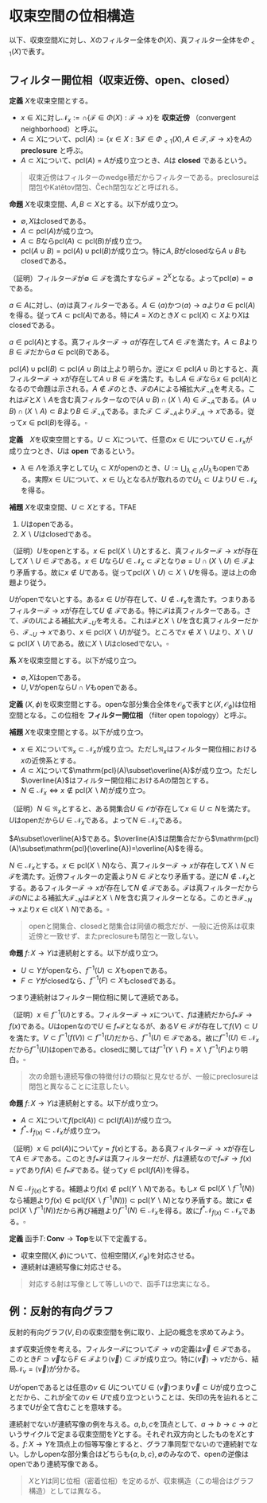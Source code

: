 # 収束空間の位相構造

以下、収束空間$X$に対し、$X$のフィルター全体を$\Phi(X)$、真フィルター全体を$\Phi_{\lt 1}(X)$で表す。


## フィルター開位相（収束近傍、open、closed）

__定義__ $X$を収束空間とする。

- $x\in X$に対し$\mathscr{N}_{x}:=\cap\lbrace \mathscr{F}\in\Phi(X) :  \mathscr{F}\rightarrow x \rbrace$を **収束近傍** （convergent neighborhood）と呼ぶ。
- $A\subset X$について、$\mathrm{pcl}(A):=\lbrace x\in X : \exists\mathscr{F}\in\Phi_{\lt 1}(X), A\in\mathscr{F}, \mathscr{F}\rightarrow x \rbrace$を$A$の **preclosure** と呼ぶ。
- $A\subset X$について、$\mathrm{pcl}(A)=A$が成り立つとき、$A$は **closed** であるという。

> 収束近傍はフィルターのwedge積だからフィルターである。preclosureは閉包やKatětov閉包、Čech閉包などと呼ばれる。

__命題__ $X$を収束空間、$A, B\subset X$とする。以下が成り立つ。

- $\emptyset, X$はclosedである。
- $A\subset\mathrm{pcl}(A)$が成り立つ。
- $A\subset B$なら$\mathrm{pcl}(A)\subset\mathrm{pcl}(B)$が成り立つ。
- $\mathrm{pcl}(A\cup B)=\mathrm{pcl}(A)\cup\mathrm{pcl}(B)$が成り立つ。特に$A, B$がclosedなら$A\cup B$もclosedである。

（証明）フィルター$\mathscr{F}$が$\emptyset\in\mathscr{F}$を満たすなら$\mathscr{F}=2^{X}$となる。よって$\mathrm{pcl}(\emptyset)=\emptyset$である。

$a\in A$に対し、$\langle a \rangle$は真フィルターである。$A\in\langle a \rangle$かつ$\langle a \rangle\rightarrow a$より$a\in\mathrm{pcl}(A)$を得る。従って$A\subset\mathrm{pcl}(A)$である。特に$A=X$のとき$X\subset\mathrm{pcl}(X)\subset X$より$X$はclosedである。

$a\in\mathrm{pcl}(A)$とする。真フィルター$\mathscr{F}\rightarrow a$が存在して$A\in\mathscr{F}$を満たす。$A\subset B$より$B\in\mathscr{F}$だから$a\in\mathrm{pcl}(B)$である。

$\mathrm{pcl}(A)\cup\mathrm{pcl}(B)\subset\mathrm{pcl}(A\cup B)$は上より明らか。逆に$x\in\mathrm{pcl}(A\cup B)$とすると、真フィルター$\mathscr{F}\rightarrow x$が存在して$A\cup B\in\mathscr{F}$を満たす。もし$A\in\mathscr{F}$なら$x\in\mathrm{pcl}(A)$となるので命題は示される。$A\notin\mathscr{F}$のとき、$\mathscr{F}$の$A$による補拡大$\mathscr{F}_{\neg A}$を考える。これは$\mathscr{F}$と$X\backslash A$を含む真フィルターなので$(A\cup B)\cap(X\backslash A)\in\mathscr{F}_{\neg A}$である。$(A\cup B)\cap(X\backslash A)\subset B$より$B\in\mathscr{F}_{\neg A}$である。また$\mathscr{F}\subset\mathscr{F}_{\neg A}$より$\mathscr{F}_{\neg A}\rightarrow x$である。従って$x\in\mathrm{pcl}(B)$を得る。$\square$

__定義__　$X$を収束空間とする。$U\subset X$について、任意の$x\in U$について$U\in\mathscr{N}_{x}$が成り立つとき、$U$は **open** であるという。

- $\lambda\in\Lambda$を添え字として$U_{\lambda}\subset X$がopenのとき、$U:=\bigcup_{\lambda\in\Lambda}U_{\lambda}$もopenである。実際$x\in U$について、$x\in U_{\lambda}$となる$\lambda$が取れるので$U_{\lambda}\subset U$より$U\in\mathscr{N}_{x}$を得る。


__補題__ $X$を収束空間、$U\subset X$とする。TFAE

1. $U$はopenである。
1. $X\backslash U$はclosedである。

（証明）$U$をopenとする。$x\in\mathrm{pcl}(X\backslash U)$とすると、真フィルター$\mathscr{F}\rightarrow x$が存在して$X\backslash U\in\mathscr{F}$である。$x\in U$なら$U\in\mathscr{N}_{x}\subset\mathscr{F}$となり$\emptyset=U\cap(X\backslash U)\in\mathscr{F}$より矛盾する。故に$x\notin U$である。従って$\mathrm{pcl}(X\backslash U)\subset X\backslash U$を得る。逆は上の命題より従う。

$U$がopenでないとする。ある$x\in U$が存在して、$U\notin\mathscr{N}_{x}$を満たす。つまりあるフィルター$\mathscr{F}\rightarrow x$が存在して$U\notin\mathscr{F}$である。特に$\mathscr{F}$は真フィルターである。さて、$\mathscr{F}$の$U$による補拡大$\mathscr{F}_{\neg U}$を考える。これは$\mathscr{F}$と$X\backslash U$を含む真フィルターだから、$\mathscr{F}_{\neg U}\rightarrow x$であり、$x\in\mathrm{pcl}(X\backslash U)$が従う。ところで$x\notin X\backslash U$より、$X\backslash U\subsetneq\mathrm{pcl}(X\backslash U)$である。故に$X\backslash U$はclosedでない。$\square$

__系__ $X$を収束空間とする。以下が成り立つ。

- $\emptyset, X$はopenである。
- $U, V$がopenなら$U\cap V$もopenである。

__定義__ $(X, \phi)$を収束空間とする。openな部分集合全体を$\mathcal{O}_{\phi}$で表すと$(X, \mathcal{O}_{\phi})$は位相空間となる。この位相を **フィルター開位相** （filter open topology）と呼ぶ。

__補題__ $X$を収束空間とする。以下が成り立つ。

- $x\in X$について$\mathfrak{N}_{x}\subset\mathscr{N}_{x}$が成り立つ。ただし$\mathfrak{N}_{x}$はフィルター開位相における$x$の近傍系とする。
- $A\subset X$について$\mathrm{pcl}(A)\subset\overline{A}$が成り立つ。ただし$\overline{A}$はフィルター開位相における$A$の閉包とする。
- $N\in\mathscr{N}_{x}\Longleftrightarrow x\notin\mathrm{pcl}(X\backslash N)$が成り立つ。

（証明）$N\in\mathfrak{N}_{x}$とすると、ある開集合$U\in\mathcal{O}$が存在して$x\in U\subset N$を満たす。$U$はopenだから$U\in\mathscr{N}_{x}$である。よって$N\in\mathscr{N}_{x}$である。

$A\subset\overline{A}$である。$\overline{A}$は閉集合だから$\mathrm{pcl}(A)\subset\mathrm{pcl}(\overline{A})=\overline{A}$を得る。

$N\in\mathscr{N}_{x}$とする。$x\in\mathrm{pcl}(X\backslash N)$なら、真フィルター$\mathscr{F}\rightarrow x$が存在して$X\backslash N\in\mathscr{F}$を満たす。近傍フィルターの定義より$N\in\mathscr{F}$となり矛盾する。逆に$N\notin\mathscr{N}_{x}$とする。あるフィルター$\mathscr{F}\rightarrow x$が存在して$N\notin\mathscr{F}$である。$\mathscr{F}$は真フィルターだから$\mathscr{F}$の$N$による補拡大$\mathscr{F}_{\neg N}$は$\mathscr{F}$と$X\backslash N$を含む真フィルターとなる。このとき$\mathscr{F}_{\neg N}\rightarrow x$より$x\in\mathrm{cl}(X\backslash N)$である。$\square$

> openと開集合、closedと閉集合は同値の概念だが、一般に近傍系は収束近傍と一致せず、またpreclosureも閉包と一致しない。

__命題__ $f\colon X\rightarrow Y$は連続射とする。以下が成り立つ。

- $U\subset Y$がopenなら、$f^{-1}(U)\subset X$もopenである。
- $F\subset Y$がclosedなら、$f^{-1}(F)\subset X$もclosedである。

つまり連続射はフィルター開位相に関して連続である。

（証明）$x\in f^{-1}(U)$とする。フィルター$\mathscr{F}\rightarrow x$について、$f$は連続だから$f_{\ast}\mathscr{F}\rightarrow f(x)$である。$U$はopenなので$U\in f_{\ast}\mathscr{F}$となるが、ある$V\in\mathscr{F}$が存在して$f(V)\subset U$を満たす。$V\subset f^{-1}(f(V))\subset f^{-1}(U)$だから、$f^{-1}(U)\in\mathscr{F}$である。故に$f^{-1}(U)\in\mathscr{N}_{x}$だから$f^{-1}(U)$はopenである。closedに関しては$f^{-1}(Y\backslash F)=X\backslash f^{-1}(F)$より明白。$\square$

> 次の命題も連続写像の特徴付けの類似と見なせるが、一般にpreclosureは閉包と異なることに注意したい。

__命題__ $f\colon X\rightarrow Y$は連続射とする。以下が成り立つ。

- $A\subset X$について$f(\mathrm{pcl}(A))\subset\mathrm{pcl}(f(A))$が成り立つ。
- $f^{\ast}\mathscr{N}_{f(x)}\subset\mathscr{N}_{x}$が成り立つ。

（証明）$x\in\mathrm{pcl}(A)$について$y=f(x)$とする。ある真フィルター$\mathscr{F}\rightarrow x$が存在して$A\in\mathscr{F}$である。このとき$f_{\ast}\mathscr{F}$は真フィルターだが、$f$は連続なので$f_{\ast}\mathscr{F}\rightarrow f(x)=y$であり$f(A)\in f_{\ast}\mathscr{F}$である。従って$y\in\mathrm{pcl}( f(A) )$を得る。

$N\in\mathscr{N}_{f(x)}$とする。補題より$f(x)\notin\mathrm{pcl}(Y\backslash N)$である。もし$x\in\mathrm{pcl}(X\backslash f^{-1}(N))$なら補題より$f(x)\in\mathrm{pcl}(f(X\backslash f^{-1}(N)))\subset\mathrm{pcl}(Y\backslash N)$となり矛盾する。故に$x\notin\mathrm{pcl}(X\backslash f^{-1}(N))$だから再び補題より$f^{-1}(N)\in\mathscr{N}_{x}$を得る。故に$f^{\ast}\mathscr{N}_{f(x)}\subset\mathscr{N}_{x}$である。$\square$

__定義__ 函手$T\colon\mathbf{Conv}\rightarrow\mathbf{Top}$を以下で定義する。

- 収束空間$(X, \phi)$について、位相空間$(X, \mathcal{O}_{\phi})$を対応させる。
- 連続射は連続写像に対応させる。

> 対応する射は写像として等しいので、函手$T$は忠実になる。



## 例：反射的有向グラフ

反射的有向グラフ$(V, E)$の収束空間を例に取り、上記の概念を求めてみよう。

まず収束近傍を考える。フィルター$\mathscr{F}$について$\mathscr{F}\rightarrow v$の定義は$\overrightarrow{v}\in\mathscr{F}$である。このとき$F\supset\overrightarrow{v}$なら$F\in\mathscr{F}$より$\langle \overrightarrow{v} \rangle\subset\mathscr{F}$が成り立つ。特に$\langle \overrightarrow{v} \rangle\rightarrow v$だから、結局$\mathscr{N}_{v}=\langle \overrightarrow{v} \rangle$が分かる。

$U$がopenであるとは任意の$v\in U$について$U\in\langle \overrightarrow v \rangle$つまり$\overrightarrow{v}\subset U$が成り立つことだから、これが全ての$v\in U$で成り立つということは、矢印の先を辿れるところまで$U$が全て含むことを意味する。

連続射でないが連続写像の例を与える。$a, b, c$を頂点として、$a\rightarrow b\rightarrow c\rightarrow a$というサイクルで定まる収束空間を$Y$とする。それぞれ双方向としたものを$X$とする。$f\colon X\rightarrow Y$を頂点上の恒等写像とすると、グラフ準同型でないので連続射でない。しかしopenな部分集合はどちらも$\lbrace a, b, c \rbrace, \emptyset$のみなので、openの逆像はopenであり連続写像である。

> $X$と$Y$は同じ位相（密着位相）を定めるが、収束構造（この場合はグラフ構造）としては異なる。